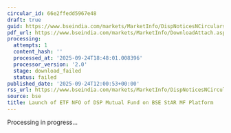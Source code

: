 ```yaml
---
circular_id: 66e2ffedd5967e48
draft: true
guid: https://www.bseindia.com/markets/MarketInfo/DispNoticesNCirculars.aspx?Noticeid={1B8D8035-D453-4F8A-96DA-4DC63A97CE79}&noticeno=20250924-20&dt=09/24/2025&icount=20&totcount=75&flag=0
pdf_url: https://www.bseindia.com/markets/MarketInfo/DownloadAttach.aspx?id=20250924-20&attachedId=
processing:
  attempts: 1
  content_hash: ''
  processed_at: '2025-09-24T18:48:01.008396'
  processor_version: '2.0'
  stage: download_failed
  status: failed
published_date: '2025-09-24T12:00:53+00:00'
rss_url: https://www.bseindia.com/markets/MarketInfo/DispNoticesNCirculars.aspx?Noticeid={1B8D8035-D453-4F8A-96DA-4DC63A97CE79}&noticeno=20250924-20&dt=09/24/2025&icount=20&totcount=75&flag=0
source: bse
title: Launch of ETF NFO of DSP Mutual Fund on BSE StAR MF Platform
---
```


Processing in progress...